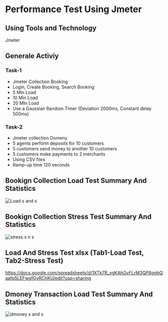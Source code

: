 #  Performance Test Using Jmeter
## Using Tools and Technology
 Jmeter

## Generale Activiy
### Task-1 
- Jmeter Collection Booking
- Login, Create Booking, Search Booking
- 5 Min Load
- 10 Min Load
- 20 MIn Load
- Use a Gaussian Random Timer (Deviation 2000ms, Constant delay 500ms)
### Task-2
- Jmeter collection Domeny
- 5 agents perform deposits for 10 customers
- 5 customers send money to another 10 customers
- 5 customers make payments to 2 merchants
- Using  CSV files
- Ramp-up time 120 seconds
## Bookign Collection Load Test Summary And Statistics
![Load s and s](https://github.com/user-attachments/assets/d1182a36-8518-48fb-88c6-837f458fb08e)
## Bookign Collection Stress Test Summary And Statistics
![stress s n s](https://github.com/user-attachments/assets/1213714d-1c16-4335-aa0f-18f439a515a4)

## Load And Stress Test xlsx (Tab1-Load Test, Tab2-Stress Test)
https://docs.google.com/spreadsheets/d/1XTk7R_xgKAhGvFLrM3QP8ggbQaafp5LEFwgfGyRChKU/edit?usp=sharing
## Dmoney Transaction  Load Test Summary And Statistics
![dmoney s and s](https://github.com/user-attachments/assets/bc010e2e-a82f-45a9-8e26-550ca0f11e44)









